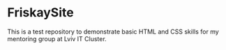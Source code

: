 # FriskaySite
This is a test repository to demonstrate basic HTML and CSS skills for my mentoring group at Lviv IT Cluster.

